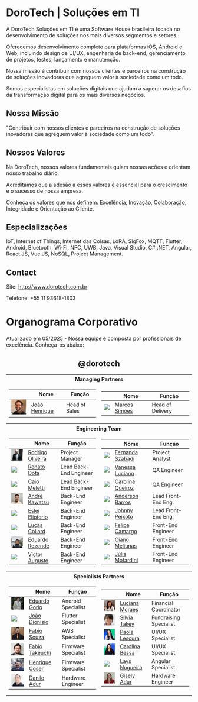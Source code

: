 # DoroTech | Soluções em TI

A DoroTech Soluções em TI é uma Software House brasileira focada no desenvolvimento de soluções nos mais diversos segmentos e setores.

Oferecemos desenvolvimento completo para plataformas iOS, Android e Web, incluindo design de UI/UX, engenharia de back-end, gerenciamento de projetos, testes, lançamento e manutenção.

Nossa missão é contribuir com nossos clientes e parceiros na construção de soluções inovadoras que agreguem valor à sociedade como um todo.

Somos especialistas em soluções digitais que ajudam a superar os desafios da transformação digital para os mais diversos negócios.

## Nossa Missão

"Contribuir com nossos clientes e parceiros na construção de soluções inovadoras que agreguem valor à sociedade como um todo”.

## Nossos Valores

Na DoroTech, nossos valores fundamentais guiam nossas ações e orientam nosso trabalho diário. 

Acreditamos que a adesão a esses valores é essencial para o crescimento e o sucesso de nossa empresa.

Conheça os valores que nos definem: Excelência, Inovação, Colaboração, Integridade e Orientação ao Cliente.

## Especializações

IoT, Internet of Things, Internet das Coisas, LoRA, SigFox, MQTT, Flutter, Android, Bluetooth, Wi-Fi, NFC, UWB, Java, Visual Studio, C# .NET, Angular, React.JS, Vue.JS, NoSQL, Project Management.

## Contact

Site: http://www.dorotech.com.br

Telefone: +55 11 93618-1803

# Organograma Corporativo

Atualizado em 05/2025 - Nossa equipe é composta por profissionais de excelência. Conheça-os abaixo:

<div align="center">
	
## @dorotech

<table>
<tr>
	<th colspan="2">
		Managing Partners
	</th>
</tr>
  
<td>

| | Nome | Função |
| -------------- | ------------- | ------------- |
| <img src="https://github.com/dorotech/.github/blob/main/pictures/joao-henrique.jpeg?raw=true" width="70"> | [João Henrique](https://github.com/Engjhony) |  Head of Sales |
</td>

<td>

| | Nome | Função |
| -------------- | ------------- | ------------- |
| <img src="https://avatars.githubusercontent.com/u/26862420?v=4" width="70"> | [Marcos Simões](https://github.com/marcospsimoes) |  Head of Delivery |

</td>

<tr>
	<th colspan="2">
		Engineering Team		
	</th>
</tr>
  
<td>

| | Nome | Função |
| -------------- | ------------- | ------------- |
| <img src="https://github.com/dorotech/.github/blob/main/pictures/rodrigo-paulino.jpeg?raw=true" width="70"> | [Rodrigo Oliveira](https://www.linkedin.com/in/rodrigo-paulino-de-oliveira-8b960825) |  Project Manager |
| <img src="https://avatars.githubusercontent.com/u/32839051?v=4" width="70"> | [Renato Dota](https://github.com/renatodota) |  Lead Back-End Engineer |
| <img src="https://avatars.githubusercontent.com/u/49731519?v=4" width="70"> | [Caio Meletti](https://github.com/caiomeletti) |  Lead Back-End Engineer |
| <img src="https://github.com/dorotech/.github/blob/main/pictures/andre-kawatsu.jpeg?raw=true" width="70"> | [André Kawatsu](https://github.com/andredorotech) |  Back-End Engineer |
| <img src="https://avatars.githubusercontent.com/u/9800871?v=4" width="70"> | [Eslei Elioterio](https://github.com/Elioterio89) |  Back-End Engineer |
| <img src="https://avatars.githubusercontent.com/u/204005878?v=4" width="70"> | [Lucas Collard](https://www.linkedin.com/in/lucascollard) |  Back-End Engineer |
| <img src="https://github.com/dorotech/.github/blob/main/pictures/eduardo-rezende.jpeg?raw=true" width="70"> | [Eduardo Rezende](https://github.com/IseduardoRezende) |  Back-End Engineer |
| <img src="https://avatars.githubusercontent.com/u/65623766?v=4" width="70"> | [Victor Augusto](https://github.com/Augustoo22) |  Back-End Engineer |

</td>

<td>

| | Nome | Função |
| -------------- | ------------- | ------------- |
| <img src="https://avatars.githubusercontent.com/u/88169525?v=4" width="70"> | [Fernanda Szabadi](https://github.com/ferszabadi) |  Project Analyst |
| <img src="https://avatars.githubusercontent.com/u/87663503?v=4" width="70"> | [Vanessa Luciano](https://github.com/vanessaluciaano) |  QA Engineer |
| <img src="https://avatars.githubusercontent.com/u/147005226?v=4" width="70"> | [Carolina Queiroz](https://github.com/Carollqs) |  QA Engineer |
| <img src="https://avatars.githubusercontent.com/u/12089780?v=4" width="70"> | [Anderson Barros](https://github.com/anderson-tec12) |  Lead Front-End Eng. |
| <img src="https://avatars.githubusercontent.com/u/52277432?v=4" width="70"> | [Johnny Peixoto](https://github.com/johnnypeixoto) |  Lead Front-End Eng. |
| <img src="https://avatars.githubusercontent.com/u/123522640?v=4" width="70"> | [Felipe Camargo](https://github.com/Felipe-Camargo12) |  Front-End Engineer |
| <img src="https://avatars.githubusercontent.com/u/111630521?v=4" width="70"> | [Ciano Meliunas](https://github.com/briotza) |  Front-End Engineer |
| <img src="https://avatars.githubusercontent.com/u/150747679?v=4" width="70"> | [Júlia Mofardini](https://github.com/juliamofardinii) |  Front-End Engineer |

</td>

<tr>
	<th colspan="2">
		Specialists Partners
	</th>
</tr>

<td>

| | Nome | Função |
| -------------- | ------------- | ------------- |
| <img src="https://github.com/dorotech/.github/blob/main/pictures/eduardo-gorio.jpeg?raw=true" width="70"> | [Eduardo Gorio](https://github.com/gorio) |  Android Specialist |
| <img src="https://avatars.githubusercontent.com/u/46010192?v=4" width="70"> | [João Dionísio](https://github.com/JBDionisio) |  Flutter Specialist |
| <img src="https://github.com/dorotech/.github/blob/main/pictures/fabio-souza.jpeg?raw=true" width="70"> | [Fabio Souza](https://github.com/impactro) |  AWS Specialist |
| <img src="https://github.com/dorotech/.github/blob/main/pictures/fabio-takeuchi.jpeg?raw=true" width="70"> | [Fabio Takeuchi](https://github.com/fakiot) |  Firmware Specialist |
| <img src="https://github.com/dorotech/.github/blob/main/pictures/henrique-coser.jpeg?raw=true" width="70"> | [Henrique Coser](https://github.com/hcoser) |  Firmware Specialist |
| <img src="https://github.com/dorotech/.github/blob/main/pictures/danilo-adur.jpeg?raw=true" width="70"> | [Danilo Adur](https://www.linkedin.com/in/danilo-miguel-neves-adur-273a7b180) |  Hardware Engineer |

</td>

<td>

| | Nome | Função |
| -------------- | ------------- | ------------- |
| <img src="https://github.com/dorotech/.github/blob/main/pictures/luciana-moraes.jpeg?raw=true" width="70"> | [Luciana Moraes](https://www.linkedin.com/in/luciana-tanaka-moraes-5a594b55/) |  Financial Coordinator |
| <img src="https://github.com/dorotech/.github/blob/main/pictures/silvia-takey.jpeg?raw=true" width="70"> | [Silvia Takey](https://www.linkedin.com/in/silviatakey) |  Fundraising Specialist |
| <img src="https://github.com/dorotech/.github/blob/main/pictures/paola-lescura.jpeg?raw=true" width="70"> | [Paola Lescura](https://www.linkedin.com/in/paolalescura) |  UI/UX Specialist |
| <img src="https://github.com/dorotech/.github/blob/main/pictures/carolina-bessa.jpeg?raw=true" width="70"> | [Carolina Bessa](https://www.linkedin.com/in/carolinaabessa) |  UI/UX Specialist |
| <img src="https://avatars.githubusercontent.com/u/37817709?v=4" width="70"> | [Lays Nogueira](https://github.com/LaysNogueira) |  Angular Specialist |
| <img src="https://github.com/dorotech/.github/blob/main/pictures/gisely-adur.jpeg?raw=true" width="70"> | [Gisely Adur](https://github.com/giselybelloadur) |  Hardware Engineer |

</td>

</table>
</div>

